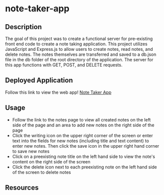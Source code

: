 # note-taker-app
## Description
The goal of this project was to create a functional server for pre-existing front end code to create a note taking application. This project utilizes JavaScript and Express.js to allow users to create notes, read notes, and delete notes. The notes themselves are transferred and saved to a db.json file in the db folder of the root directory of the application. The server for this app functions with GET, POST, and DELETE requests.
## Deployed Application
Follow this link to view the web app!
[Note Taker App]()
## Usage
- Follow the link to the notes page to view all created notes on the left side of the page and an area to add new notes on the right side of the page
- Click the writing icon on the upper right corner of the screen or enter text into the fields for new notes (including title and text content) to enter new notes. Then click the save icon in the upper right hand corner to save new notes
- Click on a preexisting note title on the left hand side to view the note's content on the right side of the screen
- Click the delete icon next to each preexisting note on the left hand side of the screen to delete notes
## Resources